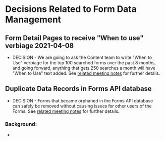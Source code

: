 # Decisions Related to Form Data Management

## Form Detail Pages to receive "When to use" verbiage 2021-04-08
- DECISION - We are going to ask the Content team to write "When to Use" verbiage for the top 100 searched forms over the past 8 months, and going forward, anything that gets 250 searches a month will have "When to Use" text added.  See [related meeting notes](https://github.com/department-of-veterans-affairs/va.gov-team/blob/master/products/find-a-va-form/post-mvp-releases/form-data-mgmt/meetings-and-decisions/meeting_notes.md#2021-04-08-when-to-use-discussion) for further details.

## Duplicate Data Records in Forms API database
- DECISION - Forms that became orphaned in the Forms API database can safely be removed without causing issues for other users of the Forms.  See [related meeting notes](https://github.com/department-of-veterans-affairs/va.gov-team/blob/master/products/find-a-va-form/post-mvp-releases/form-data-mgmt/meetings-and-decisions/meeting_notes.md#2021-03-26-lighthouse-database-update-meeting-with-premal-shah-nichole-harris-mark-viterna) for further details. 

### Background: 
- 
